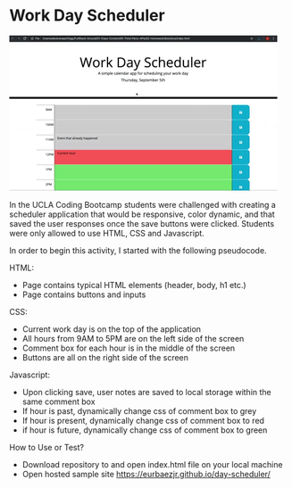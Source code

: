 # Work Day Scheduler

![Example 3](media/day-scheduler.gif) 

In the UCLA Coding Bootcamp students were challenged with creating a scheduler application that would be responsive, color dynamic, and that saved the user responses once the save buttons were clicked. Students were only allowed to use HTML, CSS and Javascript.

In order to begin this activity, I started with the following pseudocode. 

HTML: 
- Page contains typical HTML elements (header, body, h1 etc.)
- Page contains buttons and inputs

CSS: 
- Current work day is on the top of the application
- All hours from 9AM to 5PM are on the left side of the screen
- Comment box for each hour is in the middle of the screen
- Buttons are all on the right side of the screen 

Javascript: 
- Upon clicking save, user notes are saved to local storage within the same comment box
- If hour is past, dynamically change css of comment box to grey
- If hour is present, dynamically change css of comment box to red
- if hour is future, dynamically change css of comment box to green

How to Use or Test? 
- Download repository to and open index.html file on your local machine
- Open hosted sample site https://eurbaezjr.github.io/day-scheduler/
